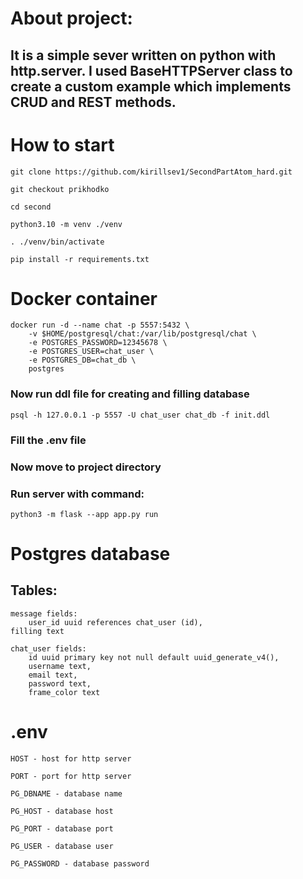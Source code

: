 # About project:
## It is a simple sever written on python with http.server. I used BaseHTTPServer class to create a custom example which implements CRUD and REST methods.

# How to start
    git clone https://github.com/kirillsev1/SecondPartAtom_hard.git

    git checkout prikhodko

    cd second

    python3.10 -m venv ./venv

    . ./venv/bin/activate

    pip install -r requirements.txt

# Docker container
    docker run -d --name chat -p 5557:5432 \
        -v $HOME/postgresql/chat:/var/lib/postgresql/chat \
        -e POSTGRES_PASSWORD=12345678 \
        -e POSTGRES_USER=chat_user \
        -e POSTGRES_DB=chat_db \
        postgres
### Now run ddl file for creating and filling database
    psql -h 127.0.0.1 -p 5557 -U chat_user chat_db -f init.ddl

### Fill the .env file
### Now move to project directory
### Run server with command:
    python3 -m flask --app app.py run

# Postgres database
## Tables: 
    message fields:
        user_id uuid references chat_user (id),
    filling text

    chat_user fields:
        id uuid primary key not null default uuid_generate_v4(),
        username text,
        email text,
        password text,
        frame_color text

# .env
    HOST - host for http server

    PORT - port for http server

    PG_DBNAME - database name

    PG_HOST - database host

    PG_PORT - database port

    PG_USER - database user

    PG_PASSWORD - database password
    